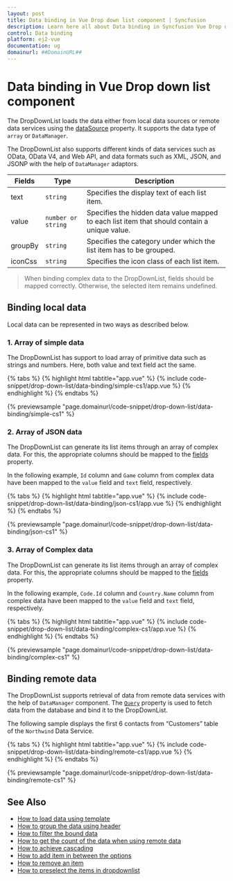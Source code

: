 ```yaml
---
layout: post
title: Data binding in Vue Drop down list component | Syncfusion
description: Learn here all about Data binding in Syncfusion Vue Drop down list component of Syncfusion Essential JS 2 and more.
control: Data binding 
platform: ej2-vue
documentation: ug
domainurl: ##DomainURL##
---
```


# Data binding in Vue Drop down list component

The DropDownList loads the data either from local data sources or remote data services using the [dataSource](https://ej2.syncfusion.com/vue/documentation/api/drop-down-list/#datasource) property. It supports the data type of `array` or `DataManager`.

The DropDownList also supports different kinds of data services such as OData, OData V4, and Web API, and data formats such as XML, JSON, and JSONP with the help of `DataManager` adaptors.

| Fields | Type | Description |
|------|------|-------------|
| text |  `string` | Specifies the display text of each list item. |
| value |  `number or string` | Specifies the hidden data value mapped to each list item that should contain a unique value. |
| groupBy |  `string` | Specifies the category under which the list item has to be grouped. |
| iconCss |  `string` | Specifies the icon class of each list item. |

> When binding complex data to the DropDownList, fields should be mapped correctly. Otherwise, the selected item remains undefined.

## Binding local data

Local data can be represented in two ways as described below.

### 1. Array of simple data

The DropDownList has support to load array of primitive data such as strings and numbers. Here, both value and text field act the same.

{% tabs %}
{% highlight html tabtitle="app.vue" %}
{% include code-snippet/drop-down-list/data-binding/simple-cs1/app.vue %}
{% endhighlight %}
{% endtabs %}
        
{% previewsample "page.domainurl/code-snippet/drop-down-list/data-binding/simple-cs1" %}

### 2. Array of JSON data

The DropDownList can generate its list items through an array of complex data. For this, the appropriate columns should be mapped to the [fields](https://ej2.syncfusion.com/vue/documentation/api/drop-down-list/#fields) property.

In the following example, `Id` column and `Game` column from complex data have been mapped to the `value` field and `text` field, respectively.

{% tabs %}
{% highlight html tabtitle="app.vue" %}
{% include code-snippet/drop-down-list/data-binding/json-cs1/app.vue %}
{% endhighlight %}
{% endtabs %}
        
{% previewsample "page.domainurl/code-snippet/drop-down-list/data-binding/json-cs1" %}

### 3. Array of Complex data

The DropDownList can generate its list items through an array of complex data. For this, the appropriate columns should be mapped to the [fields](https://ej2.syncfusion.com/vue/documentation/api/drop-down-list/#fields) property.

In the following example, `Code.Id` column and `Country.Name` column from complex data have been mapped to the `value` field and `text` field, respectively.

{% tabs %}
{% highlight html tabtitle="app.vue" %}
{% include code-snippet/drop-down-list/data-binding/complex-cs1/app.vue %}
{% endhighlight %}
{% endtabs %}
        
{% previewsample "page.domainurl/code-snippet/drop-down-list/data-binding/complex-cs1" %}

## Binding remote data

The DropDownList supports retrieval of data from remote data services with the help of `DataManager` component. The [`Query`](https://ej2.syncfusion.com/vue/documentation/api/drop-down-list/#query) property is used to fetch data from the database and bind it to the DropDownList.

The following sample displays the first 6 contacts from “Customers” table of the `Northwind` Data Service.

{% tabs %}
{% highlight html tabtitle="app.vue" %}
{% include code-snippet/drop-down-list/data-binding/remote-cs1/app.vue %}
{% endhighlight %}
{% endtabs %}
        
{% previewsample "page.domainurl/code-snippet/drop-down-list/data-binding/remote-cs1" %}

## See Also

* [How to load data using template](./templates#item-template)
* [How to group the data using header](./grouping)
* [How to filter the bound data](./filtering)
* [How to get the count of the data when using remote data](./how-to/remote-data-bind)
* [How to achieve cascading](./how-to/cascading)
* [How to add item in between the options](./how-to/add-item)
* [How to remove an item](./how-to/remove-item)
* [How to preselect the items in dropdownlist](./how-to/multiple-cascading)